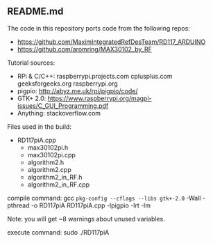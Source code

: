 README.md
---------
The code in this repository ports code from the following repos:
- https://github.com/MaximIntegratedRefDesTeam/RD117_ARDUINO
- https://github.com/aromring/MAX30102_by_RF

Tutorial sources:
- RPi & C/C++:
    raspberrypi.projects.com
    cplusplus.com
    geeksforgeeks.org
    raspberrypi.org
- pigpio:
    http://abyz.me.uk/rpi/pigpio/code/
- GTK+ 2.0:
    https://www.raspberrypi.org/magpi-issues/C_GUI_Programming.pdf
- Anything:
    stackoverflow.com
    
Files used in the build:
- RD117piA.cpp
  - max30102pi.h
  - max30102pi.cpp
  - algorithm2.h
  - algorithm2.cpp
  - algorithm2_in_RF.h
  - algorithm2_in_RF.cpp

compile command:
  gcc `pkg-config --cflags --libs gtk+-2.0` -Wall -pthread -o RD117piA RD117piA.cpp -lpigpio -lrt -lm

  Note: you will get ~8 warnings about unused variables.

execute command:
  sudo ./RD117piA


